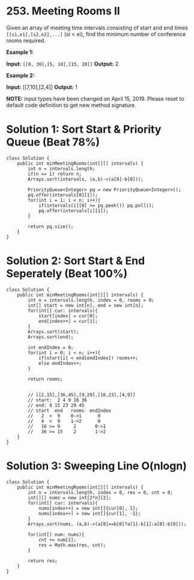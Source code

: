 # 253. Meeting Rooms II
Given an array of meeting time intervals consisting of start and end times  `[[s1,e1],[s2,e2],...]`  (si  < ei), find the minimum number of conference rooms required.

**Example 1:**

**Input:** `[[0, 30],[5, 10],[15, 20]]`
**Output:** 2

**Example 2:**

**Input:** [[7,10],[2,4]]
**Output:** 1

**NOTE:** input types have been changed on April 15, 2019. Please reset to default code definition to get new method signature.

# Solution 1: Sort Start & Priority Queue (Beat 78%)
```
class Solution {
    public int minMeetingRooms(int[][] intervals) {
        int n = intervals.length;
        if(n <= 1) return n;
        Arrays.sort(intervals, (a,b)->(a[0]-b[0]));
        
        PriorityQueue<Integer> pq = new PriorityQueue<Integer>();
        pq.offer(intervals[0][1]);
        for(int i = 1; i < n; i++){
            if(intervals[i][0] >= pq.peek()) pq.poll();
            pq.offer(intervals[i][1]);
        }
        
        return pq.size();
    }
}
```

# Solution 2: Sort Start & End Seperately (Beat 100%)
```
class Solution {
    public int minMeetingRooms(int[][] intervals) {
        int n = intervals.length, index = 0, rooms = 0;
        int[] start = new int[n], end = new int[n];
        for(int[] cur: intervals){
            start[index] = cur[0];
            end[index++] = cur[1];
        }
        Arrays.sort(start);
        Arrays.sort(end);
        
        int endIndex = 0;
        for(int i = 0; i < n; i++){
            if(start[i] < end[endIndex]) rooms++;
            else endIndex++;
        }
        
        return rooms;
        
        
        // [[2,15],[36,45],[9,29],[16,23],[4,9]]
        // start:  2 4 9 16 36
        // end: 9 15 23 29 45
        // start  end   rooms  endIndex
        //   2  <  9    0->1      0
        //   4  <  9    1->2      0
        //   16 >= 9     2       0->1
        //   36 >= 15    2       1->2
    }
}
```

# Solution 3: Sweeping Line O(nlogn)
```
class Solution {
    public int minMeetingRooms(int[][] intervals) {
        int n = intervals.length, index = 0, res = 0, cnt = 0;
        int[][] nums = new int[2*n][2];
        for(int[] cur: intervals){
            nums[index++] = new int[]{cur[0], 1};
            nums[index++] = new int[]{cur[1], -1};
        }
        Arrays.sort(nums, (a,b)->(a[0]==b[0]?a[1]-b[1]:a[0]-b[0]));
        
        for(int[] num: nums){
            cnt += num[1];
            res = Math.max(res, cnt);
        }
        
        return res;
    }
}
```